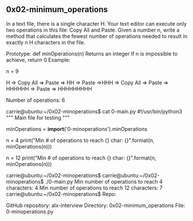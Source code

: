 ## 0x02-minimum_operations

In a text file, there is a single character H. Your text editor can execute only two operations in this file: Copy All and Paste. Given a number n, write a method that calculates the fewest number of operations needed to result in exactly n H characters in the file.

Prototype: def minOperations(n)
Returns an integer
If n is impossible to achieve, return 0
Example:

n = 9

H => Copy All => Paste => HH => Paste =>HHH => Copy All => Paste => HHHHHH => Paste => HHHHHHHHH

Number of operations: 6

carrie@ubuntu:~/0x02-minoperations$ cat 0-main.py
#!/usr/bin/python3
"""
Main file for testing
"""

minOperations = __import__('0-minoperations').minOperations

n = 4
print("Min # of operations to reach {} char: {}".format(n, minOperations(n)))

n = 12
print("Min # of operations to reach {} char: {}".format(n, minOperations(n)))

carrie@ubuntu:~/0x02-minoperations$
carrie@ubuntu:~/0x02-minoperations$ ./0-main.py
Min number of operations to reach 4 characters: 4
Min number of operations to reach 12 characters: 7
carrie@ubuntu:~/0x02-minoperations$
Repo:

GitHub repository: alx-interview
Directory: 0x02-minimum_operations
File: 0-minoperations.py